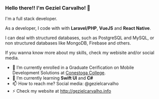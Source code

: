 ### Hello there!! I'm Geziel Carvalho! 👋

I'm a full stack developer.

As a developer, I code with with **Laravel/PHP**, **VueJS** and **React Native**.

I can deal with structured databases, such as PostgreSQL and MySQL, or non structured databases like MongoDB, Firebase and others.

If you wanna know more about my skills, check my webisite and/or social media.

- 🔭 I’m currently enrolled in a Graduate Cerification on Mobile Development Solutions at [Conestoga College](https://www.conestogac.on.ca/).
- 🌱 I’m currently learning **Swift UI** and **C#**
- 📫 How to reach me? Social media: @gezielcarvalho
- ⚡ Check my website at http://gezielcarvalho.info

<!--
**gezielcarvalho/gezielcarvalho** is a ✨ _special_ ✨ repository because its `README.md` (this file) appears on your GitHub profile.

Here are some ideas to get you started:

- 🔭 I’m currently working on ...
- 🌱 I’m currently learning ...
- 👯 I’m looking to collaborate on ...
- 🤔 I’m looking for help with ...
- 💬 Ask me about ...
- 📫 How to reach me: ...
- 😄 Pronouns: ...
- ⚡ Fun fact: ...
-->
